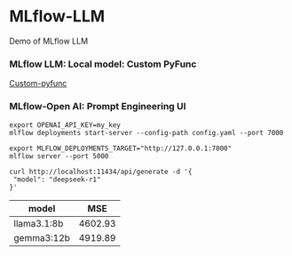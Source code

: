 # MLflow-LLM
Demo of MLflow LLM

### MLflow LLM: Local model: Custom PyFunc
[Custom-pyfunc](custom-pyfunc-advanced-llm.ipynb)

### MLflow-Open AI: Prompt Engineering UI
```shell
export OPENAI_API_KEY=my_key
mlflow deployments start-server --config-path config.yaml --port 7000

export MLFLOW_DEPLOYMENTS_TARGET="http://127.0.0.1:7000"
mlflow server --port 5000

curl http://localhost:11434/api/generate -d '{
 "model": "deepseek-r1"
}'
```


|model|MSE|
|---|---|
|llama3.1:8b|4602.93|
|gemma3:12b|4919.89|
